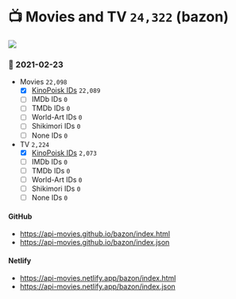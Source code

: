 # :tv: Movies and TV `24,322` (bazon)

<a href="https://API-Movies.github.io"><img src="https://API-Movies.github.io/banner.png?cache"></a>

### :date: 2021-02-23
- Movies `22,098`
  - [x] <a href="https://API-Movies.github.io/bazon/movie_kinopoisk_ids.json">KinoPoisk IDs</a> `22,089`
  - [ ] IMDb IDs `0`
  - [ ] TMDb IDs `0`
  - [ ] World-Art IDs `0`
  - [ ] Shikimori IDs `0`
  - [ ] None IDs `0`
- TV `2,224`
  - [x] <a href="https://API-Movies.github.io/bazon/tv_kinopoisk_ids.json">KinoPoisk IDs</a> `2,073`
  - [ ] IMDb IDs `0`
  - [ ] TMDb IDs `0`
  - [ ] World-Art IDs `0`
  - [ ] Shikimori IDs `0`
  - [ ] None IDs `0`
#### GitHub
- <a href='https://api-movies.github.io/bazon/index.html' target='_blank'>https://api-movies.github.io/bazon/index.html</a>
- <a href='https://api-movies.github.io/bazon/index.json' target='_blank'>https://api-movies.github.io/bazon/index.json</a>
#### Netlify
- <a href='https://api-movies.netlify.app/bazon/index.html' target='_blank'>https://api-movies.netlify.app/bazon/index.html</a>
- <a href='https://api-movies.netlify.app/bazon/index.json' target='_blank'>https://api-movies.netlify.app/bazon/index.json</a>
